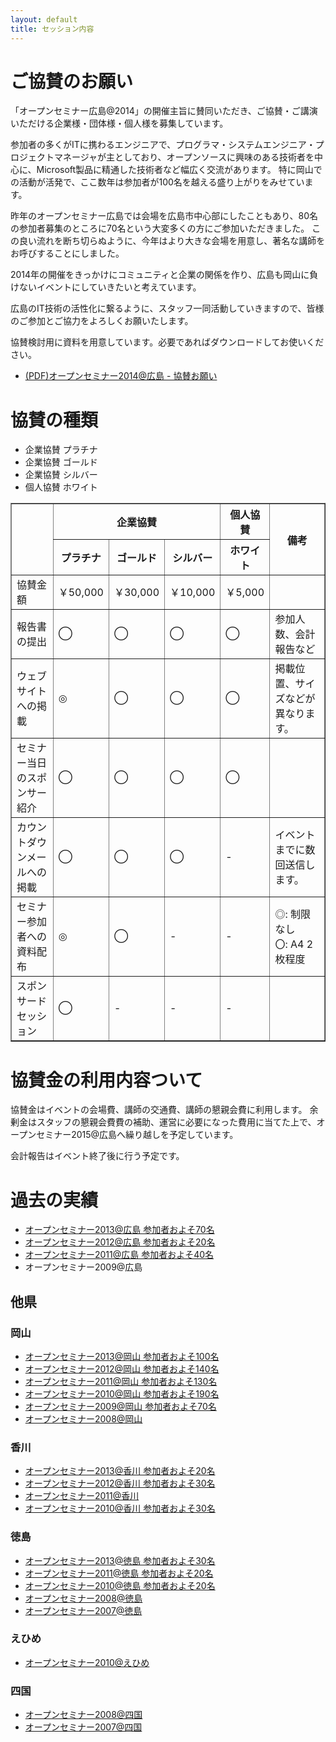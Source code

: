 ```yaml
---
layout: default
title: セッション内容
---
```


# ご協賛のお願い

「オープンセミナー広島@2014」の開催主旨に賛同いただき、ご協賛・ご講演いただける企業様・団体様・個人様を募集しています。

参加者の多くがITに携わるエンジニアで、プログラマ・システムエンジニア・プロジェクトマネージャが主としており、オープンソースに興味のある技術者を中心に、Microsoft製品に精通した技術者など幅広く交流があります。
特に岡山での活動が活発で、ここ数年は参加者が100名を越える盛り上がりをみせています。

昨年のオープンセミナー広島では会場を広島市中心部にしたこともあり、80名の参加者募集のところに70名という大変多くの方にご参加いただきました。
この良い流れを断ち切らぬように、今年はより大きな会場を用意し、著名な講師をお呼びすることにしました。

2014年の開催をきっかけにコミュニティと企業の関係を作り、広島も岡山に負けないイベントにしていきたいと考えています。

広島のIT技術の活性化に繋るように、スタッフ一同活動していきますので、皆様のご参加とご協力をよろしくお願いたします。

協賛検討用に資料を用意しています。必要であればダウンロードしてお使いください。

* [(PDF)オープンセミナー2014@広島 - 協賛お願い](/pdf/osh2014-sponsor.pdf)


# 協賛の種類

* 企業協賛 プラチナ
* 企業協賛 ゴールド
* 企業協賛 シルバー
* 個人協賛 ホワイト

<table class="sponsors-type" border="1">
  <tr>
    <th rowspan="2"></th><th colspan="3">企業協賛</th><th>個人協賛</th><th rowspan="2">備考</th>
  </t>
  <tr>
    <th>プラチナ</th><th>ゴールド</th><th>シルバー</th><th>ホワイト</th>
  </tr>
  <tr>
    <td class="title">協賛金額</td><td>￥50,000</td><td>￥30,000</td><td>￥10,000</td><td>￥5,000</td><td></td>
  </tr>
  <tr>
    <td>報告書の提出<br></td><td class="cell">◯</td><td class="cell">◯</td><td class="cell">◯</td><td class="cell">◯</td><td>参加人数、会計報告など</td>
  </tr>
  <tr>
    <td>ウェブサイトへの掲載</td><td class="cell">◎</td><td class="cell">◯</td><td class="cell">◯</td><td class="cell">◯</td><td>掲載位置、サイズなどが異なります。</td>
  </tr>
  <tr>
    <td>セミナー当日のスポンサー紹介</td><td class="cell">◯</td><td class="cell">◯</td><td class="cell">◯</td><td class="cell">◯</td><td></td>
  </tr>
  <tr>
    <td>カウントダウンメールへの掲載</td><td class="cell">◯</td><td class="cell">◯</td><td class="cell">◯</td><td class="cell">-</td><td>イベントまでに数回送信します。</td>
  </tr>
  <tr>
    <td>セミナー参加者への資料配布</td><td class="cell">◎</td><td class="cell">◯</td><td class="cell">-</td><td class="cell">-</td><td>◎: 制限なし<br>〇: A4 2枚程度</td>
  </tr>
  <tr>
    <td>スポンサード<br>セッション</td><td class="cell">◯</td><td class="cell">-</td><td class="cell">-</td><td class="cell">-</td><td></td>
  </tr>
</table>



# 協賛金の利用内容ついて

協賛金はイベントの会場費、講師の交通費、講師の懇親会費に利用します。
余剰金はスタッフの懇親会費費の補助、運営に必要になった費用に当てた上で、オープンセミナー2015@広島へ繰り越しを予定しています。

会計報告はイベント終了後に行う予定です。

# 過去の実績

* [オープンセミナー2013@広島 参加者およそ70名](http://kokucheese.com/event/index/61288/)
* [オープンセミナー2012@広島 参加者およそ20名](http://atnd.org/events/23450)
* [オープンセミナー2011@広島 参加者およそ40名](http://atnd.org/events/10581)
* オープンセミナー2009@広島

## 他県

### 岡山

* [オープンセミナー2013@岡山 参加者およそ100名](http://kokucheese.com/event/index/82210/)
* [オープンセミナー2012@岡山 参加者およそ140名](http://kokucheese.com/event/index/26302/)
* [オープンセミナー2011@岡山 参加者およそ130名](http://kokucheese.com/event/index/9378/)
* [オープンセミナー2010@岡山 参加者およそ190名](http://kokucheese.com/event/index/1834/)
* [オープンセミナー2009@岡山 参加者およそ70名](http://openseminar.okaya.ma/2009/wiki.cgi?page=%A5%AA%A1%BC%A5%D7%A5%F3%A5%BB%A5%DF%A5%CA%A1%BC2009%A1%F7%B2%AC%BB%B3%A4%CB%A4%C4%A4%A4%A4%C6)
* [オープンセミナー2008@岡山](http://openseminar.okaya.ma/2008/index.php?%E9%96%8B%E5%82%AC%E6%A6%82%E8%A6%81)

### 香川

* [オープンセミナー2013@香川 参加者およそ20名](http://atnd.org/events/40654/)
* [オープンセミナー2012@香川 参加者およそ30名](http://atnd.org/events/30099)
* [オープンセミナー2011@香川 ](http://www.stlug.org/pukiwiki/index.php?%A5%AA%A1%BC%A5%D7%A5%F3%A5%BB%A5%DF%A5%CA%A1%BC2011%40%B9%E1%C0%EE%20%B3%AB%BA%C5%A4%CE%A4%AA%C3%CE%A4%E9%A4%BB)
* [オープンセミナー2010@香川 参加者およそ30名](http://atnd.org/events/7772)

### 徳島

* [オープンセミナー2013@徳島 参加者およそ30名](http://kokucheese.com/event/index/126570/)
* [オープンセミナー2011@徳島 参加者およそ20名](http://kokucheese.com/event/index/19794/)
* [オープンセミナー2010@徳島 参加者およそ20名](http://kokucheese.com/event/index/5133/)
* [オープンセミナー2008@徳島](http://www.postgresql.jp/branch/shikoku/300c30aa30fc30f330bb30df30ca30fc2008-5fb35cf6300d958b50ac306e304a77e53089305b)
* [オープンセミナー2007@徳島](http://www.postgresql.jp/branch/shikoku/300c30aa30fc30f330bb30df30ca30fc2007-5fb35cf6300d958b50ac306e68485185/)

### えひめ

* [オープンセミナー2010@えひめ](http://kokucheese.com/event/index/24079/)

### 四国

* [オープンセミナー2008@四国](http://www.postgresql.jp/branch/shikoku/300c30aa30fc30f330bb30df30ca30fc2008-56db56fd300d958b50ac306e304a77e53089305b/)
* [オープンセミナー2007@四国](http://www.postgresql.jp/branch/shikoku/300c30aa30fc30f330bb30df30ca30fc2007-56db56fd300d958b50ac306e68485185/)
